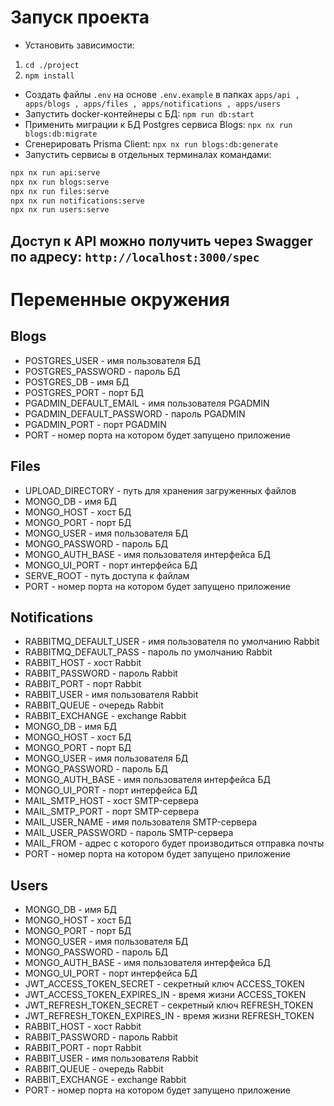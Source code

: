 # Запуск проекта
* Установить зависимости: 
1. `cd ./project`
2. `npm install`
* Создать файлы `.env` на основе `.env.example` в папках `apps/api , apps/blogs , apps/files , apps/notifications , apps/users`
* Запустить docker-контейнеры с БД: `npm run db:start`
* Применить миграции к БД Postgres сервиса Blogs: `npx nx run blogs:db:migrate`
* Сгенерировать Prisma Client: `npx nx run blogs:db:generate`
* Запустить сервисы в отдельных терминалах командами:

```cmd
npx nx run api:serve
npx nx run blogs:serve
npx nx run files:serve
npx nx run notifications:serve
npx nx run users:serve
```
## Доступ к API можно получить через Swagger по адресу: `http://localhost:3000/spec`

# Переменные окружения
## Blogs
* POSTGRES_USER - имя пользователя БД 
* POSTGRES_PASSWORD - пароль БД
* POSTGRES_DB - имя БД
* POSTGRES_PORT - порт БД
* PGADMIN_DEFAULT_EMAIL - имя пользователя PGADMIN
* PGADMIN_DEFAULT_PASSWORD - пароль PGADMIN
* PGADMIN_PORT - порт PGADMIN
* PORT - номер порта на котором будет запущено приложение

## Files
* UPLOAD_DIRECTORY - путь для хранения загруженных файлов
* MONGO_DB - имя БД
* MONGO_HOST - хост БД
* MONGO_PORT - порт БД
* MONGO_USER - имя пользователя БД
* MONGO_PASSWORD - пароль БД
* MONGO_AUTH_BASE - имя пользователя интерфейса БД
* MONGO_UI_PORT - порт интерфейса БД
* SERVE_ROOT - путь доступа к файлам
* PORT - номер порта на котором будет запущено приложение

## Notifications
* RABBITMQ_DEFAULT_USER - имя пользователя по умолчанию Rabbit
* RABBITMQ_DEFAULT_PASS - пароль  по умолчанию Rabbit
* RABBIT_HOST - хост Rabbit
* RABBIT_PASSWORD - пароль Rabbit
* RABBIT_PORT - порт Rabbit
* RABBIT_USER - имя пользователя Rabbit
* RABBIT_QUEUE - очередь Rabbit
* RABBIT_EXCHANGE - exchange Rabbit
* MONGO_DB - имя БД
* MONGO_HOST - хост БД
* MONGO_PORT - порт БД
* MONGO_USER - имя пользователя БД
* MONGO_PASSWORD - пароль БД
* MONGO_AUTH_BASE - имя пользователя интерфейса БД
* MONGO_UI_PORT - порт интерфейса БД
* MAIL_SMTP_HOST - хост SMTP-сервера
* MAIL_SMTP_PORT - порт SMTP-сервера
* MAIL_USER_NAME - имя пользователя SMTP-сервера
* MAIL_USER_PASSWORD - пароль SMTP-сервера
* MAIL_FROM - адрес с которого будет производиться отправка почты
* PORT - номер порта на котором будет запущено приложение

## Users
* MONGO_DB - имя БД
* MONGO_HOST - хост БД
* MONGO_PORT - порт БД
* MONGO_USER - имя пользователя БД
* MONGO_PASSWORD - пароль БД
* MONGO_AUTH_BASE - имя пользователя интерфейса БД
* MONGO_UI_PORT - порт интерфейса БД
* JWT_ACCESS_TOKEN_SECRET - секретный ключ ACCESS_TOKEN
* JWT_ACCESS_TOKEN_EXPIRES_IN - время жизни ACCESS_TOKEN
* JWT_REFRESH_TOKEN_SECRET - секретный ключ REFRESH_TOKEN
* JWT_REFRESH_TOKEN_EXPIRES_IN - время жизни REFRESH_TOKEN
* RABBIT_HOST - хост Rabbit
* RABBIT_PASSWORD - пароль Rabbit
* RABBIT_PORT - порт Rabbit
* RABBIT_USER - имя пользователя Rabbit
* RABBIT_QUEUE - очередь Rabbit
* RABBIT_EXCHANGE - exchange Rabbit
* PORT - номер порта на котором будет запущено приложение

